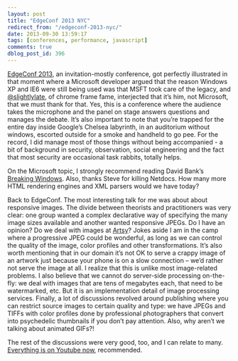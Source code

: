 ```yaml
---
layout: post
title: "EdgeConf 2013 NYC"
redirect_from: "/edgeconf-2013-nyc/"
date: 2013-09-30 13:59:17
tags: [conferences, performance, javascript]
comments: true
dblog_post_id: 396
---
```

[EdgeConf 2013](https://web.archive.org/web/20130914031652/https://edgeconf.com/2013-nyc/), an invitation-mostly conference, got perfectly illustrated in that moment where a Microsoft developer argued that the reason Windows XP and IE6 were still being used was that MSFT took care of the legacy, and [@slightlylate](https://twitter.com/slightlylate), of chrome frame fame, interjected that it’s him, not Microsoft, that we must thank for that. Yes, this is a conference where the audience takes the microphone and the panel on stage answers questions and manages the debate. It’s also important to note that you’re trapped for the entire day inside Google’s Chelsea labyrinth, in an auditorium without windows, escorted outside for a smoke and handheld to go pee. For the record, I did manage most of those things without being accompanied - a bit of background in security, observation, social engineering and the fact that most security are occasional task rabbits, totally helps.

On the Microsoft topic, I strongly recommend reading David Bank’s [Breaking Windows](https://www.simonandschuster.com/books/Breaking-Windows/David-Bank/9781416573258). Also, thanks Steve for killing Netdocs. How many more HTML rendering engines and XML parsers would we have today?

Back to EdgeConf. The most interesting talk for me was about about responsive images. The divide between theorists and practitioners was very clear: one group wanted a complex declarative way of specifying the many image sizes available and another wanted responsive JPEGs. Do I have an opinion? Do we deal with images at [Artsy](https://artsy.net)? Jokes aside I am in the camp where a progressive JPEG could be wonderful, as long as we can control the quality of the image, color profiles and other transformations. It’s also worth mentioning that in our domain it’s not OK to serve a crappy image of an artwork just because your phone is on a slow connection – we’d rather not serve the image at all. I realize that this is unlike most image-related problems. I also believe that we cannot do server-side processing on-the-fly: we deal with images that are tens of megabytes each, that need to be watermarked, etc. But it is an implementation detail of image processing services. Finally, a lot of discussions revolved around publishing where you can restrict source images to certain quality and type: we have JPEGs and TIFFs with color profiles done by professional photographers that convert into psychedelic thumbnails if you don’t pay attention. Also, why aren’t we talking about animated GIFs?!

The rest of the discussions were very good, too, and I can relate to many. [Everything is on Youtube now](https://www.youtube.com/playlist?list=PLNYkxOF6rcIAhg58YwoKFHDsVBCUtNFMj), recommended.
